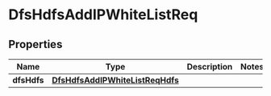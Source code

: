 # DfsHdfsAddIPWhiteListReq

## Properties
Name | Type | Description | Notes
------------ | ------------- | ------------- | -------------
**dfsHdfs** | [**DfsHdfsAddIPWhiteListReqHdfs**](DfsHdfsAddIPWhiteListReqHdfs.md) |  | 
